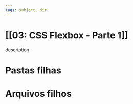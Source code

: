 ```yaml
---
tags: subject, dir
---
```


# [[03: CSS Flexbox - Parte 1]]

description

# Pastas filhas



# Arquivos filhos


